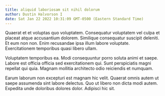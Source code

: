 ```yaml
---
title: aliquid laboriosam sit nihil dolorum
author: Dustin Halvorson I
date: Sat Jan 22 2022 10:31:09 GMT-0500 (Eastern Standard Time)
---
```

Quaerat et et voluptas quo voluptatem. Consequatur voluptatem vel culpa et placeat atque accusantium dolorem. Similique consequatur suscipit deleniti. Et eum non non. Enim recusandae ipsa illum labore voluptate. Exercitationem temporibus quasi libero ullam.

 Voluptatem temporibus ea. Modi consequuntur porro soluta animi et saepe. Labore est officia officia sed exercitationem qui. Sunt perspiciatis magni repellat qui quia. Magnam mollitia architecto odio reiciendis et numquam.

 Earum laborum non excepturi est magnam hic velit. Quaerat omnis autem ut saepe assumenda sint labore delectus. Quo ut libero non dicta modi autem. Expedita unde doloribus dolores dolor. Adipisci hic sit.